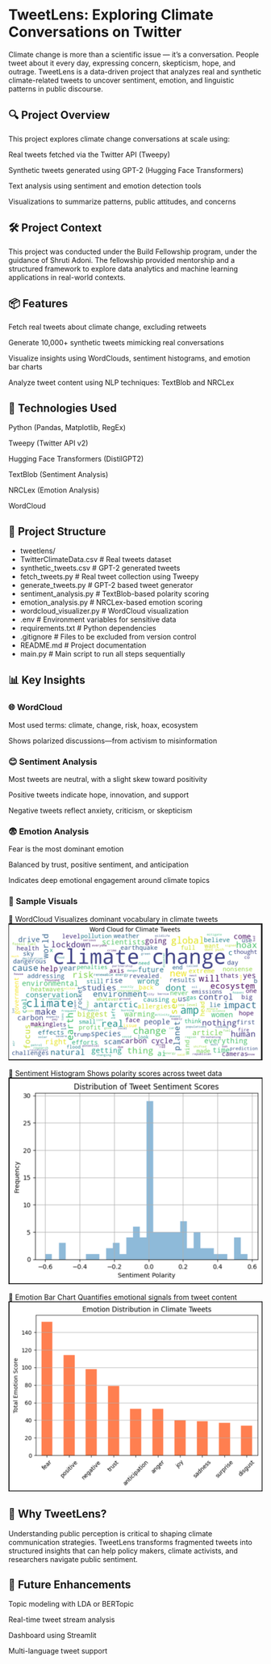 # TweetLens: Exploring Climate Conversations on Twitter
Climate change is more than a scientific issue — it’s a conversation. People tweet about it every day, expressing concern, skepticism, hope, and outrage. TweetLens is a data-driven project that analyzes real and synthetic climate-related tweets to uncover sentiment, emotion, and linguistic patterns in public discourse.

## 🔍 Project Overview
This project explores climate change conversations at scale using:

Real tweets fetched via the Twitter API (Tweepy)

Synthetic tweets generated using GPT-2 (Hugging Face Transformers)

Text analysis using sentiment and emotion detection tools

Visualizations to summarize patterns, public attitudes, and concerns

## 🛠 Project Context
This project was conducted under the Build Fellowship program, under the guidance of Shruti Adoni. The fellowship provided mentorship and a structured framework to explore data analytics and machine learning applications in real-world contexts.

## 📦 Features
Fetch real tweets about climate change, excluding retweets

Generate 10,000+ synthetic tweets mimicking real conversations

Visualize insights using WordClouds, sentiment histograms, and emotion bar charts

Analyze tweet content using NLP techniques: TextBlob and NRCLex

## 🧠 Technologies Used
Python (Pandas, Matplotlib, RegEx)

Tweepy (Twitter API v2)

Hugging Face Transformers (DistilGPT2)

TextBlob (Sentiment Analysis)

NRCLex (Emotion Analysis)

WordCloud

## 📁 Project Structure

- tweetlens/
- TwitterClimateData.csv  # Real tweets dataset
- synthetic_tweets.csv    # GPT-2 generated tweets
- fetch_tweets.py         # Real tweet collection using Tweepy
- generate_tweets.py      # GPT-2 based tweet generator
- sentiment_analysis.py   # TextBlob-based polarity scoring
- emotion_analysis.py     # NRCLex-based emotion scoring
- wordcloud_visualizer.py # WordCloud visualization
- .env                    # Environment variables for sensitive data
- requirements.txt        # Python dependencies
- .gitignore              # Files to be excluded from version control
- README.md               # Project documentation
- main.py                 # Main script to run all steps sequentially


## 📊 Key Insights

### 🌐 WordCloud
Most used terms: climate, change, risk, hoax, ecosystem

Shows polarized discussions—from activism to misinformation

### 😊 Sentiment Analysis
Most tweets are neutral, with a slight skew toward positivity

Positive tweets indicate hope, innovation, and support

Negative tweets reflect anxiety, criticism, or skepticism

### 😨 Emotion Analysis
Fear is the most dominant emotion

Balanced by trust, positive sentiment, and anticipation

Indicates deep emotional engagement around climate topics

### 🔬 Sample Visuals
📌 WordCloud
Visualizes dominant vocabulary in climate tweets
![alt text](Visuals/WordCloud.png)

📌 Sentiment Histogram
Shows polarity scores across tweet data
![alt text](Visuals/Sentiment_analysis.png)

📌 Emotion Bar Chart
Quantifies emotional signals from tweet content
![alt text](Visuals/Emotion_analysis.png)

## 🌱 Why TweetLens?
Understanding public perception is critical to shaping climate communication strategies. TweetLens transforms fragmented tweets into structured insights that can help policy makers, climate activists, and researchers navigate public sentiment.

## 📌 Future Enhancements
Topic modeling with LDA or BERTopic

Real-time tweet stream analysis

Dashboard using Streamlit

Multi-language tweet support